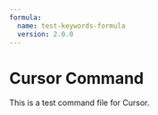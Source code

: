 ```yaml
---
formula:
  name: test-keywords-formula
  version: 2.0.0
---
```


# Cursor Command

This is a test command file for Cursor.
